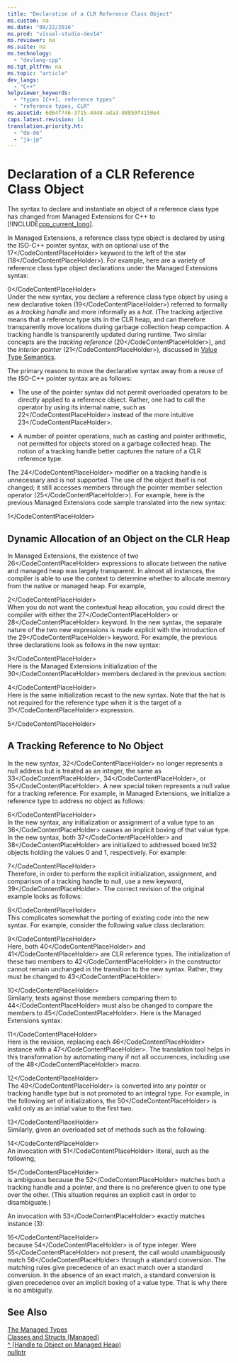 ```yaml
---
title: "Declaration of a CLR Reference Class Object"
ms.custom: na
ms.date: "09/22/2016"
ms.prod: "visual-studio-dev14"
ms.reviewer: na
ms.suite: na
ms.technology: 
  - "devlang-cpp"
ms.tgt_pltfrm: na
ms.topic: "article"
dev_langs: 
  - "C++"
helpviewer_keywords: 
  - "types [C++], reference types"
  - "reference types, CLR"
ms.assetid: 6d64f746-3715-4948-ada3-88859f4150e4
caps.latest.revision: 14
translation.priority.ht: 
  - "de-de"
  - "ja-jp"
---
```

# Declaration of a CLR Reference Class Object
The syntax to declare and instantiate an object of a reference class type has changed from Managed Extensions for C++ to [!INCLUDE[cpp_current_long](../vs140/includes/cpp_current_long_md.md)].  
  
 In Managed Extensions, a reference class type object is declared by using the ISO-C++ pointer syntax, with an optional use of the <CodeContentPlaceHolder>17\</CodeContentPlaceHolder> keyword to the left of the star (<CodeContentPlaceHolder>18\</CodeContentPlaceHolder>). For example, here are a variety of reference class type object declarations under the Managed Extensions syntax:  
  
<CodeContentPlaceHolder>0\</CodeContentPlaceHolder>  
 Under the new syntax, you declare a reference class type object by using a new declarative token (<CodeContentPlaceHolder>19\</CodeContentPlaceHolder>) referred to formally as a *tracking handle* and more informally as a *hat*. (The tracking adjective means that a reference type sits in the CLR heap, and can therefore transparently move locations during garbage collection heap compaction. A tracking handle is transparently updated during runtime. Two similar concepts are the *tracking reference* (<CodeContentPlaceHolder>20\</CodeContentPlaceHolder>), and the *interior pointer* (<CodeContentPlaceHolder>21\</CodeContentPlaceHolder>), discussed in [Value Type Semantics](../vs140/value-type-semantics.md).  
  
 The primary reasons to move the declarative syntax away from a reuse of the ISO-C++ pointer syntax are as follows:  
  
-   The use of the pointer syntax did not permit overloaded operators to be directly applied to a reference object. Rather, one had to call the operator by using its internal name, such as <CodeContentPlaceHolder>22\</CodeContentPlaceHolder> instead of  the more intuitive <CodeContentPlaceHolder>23\</CodeContentPlaceHolder>.  
  
-   A number of pointer operations, such as casting and pointer arithmetic, not permitted for objects stored on a garbage collected heap. The notion of a tracking handle better captures the nature of a CLR reference type.  
  
 The <CodeContentPlaceHolder>24\</CodeContentPlaceHolder> modifier on a tracking handle is unnecessary and is not supported. The use of the object itself is not changed; it still accesses members through the pointer member selection operator (<CodeContentPlaceHolder>25\</CodeContentPlaceHolder>). For example, here is the previous Managed Extensions code sample translated into the new syntax:  
  
<CodeContentPlaceHolder>1\</CodeContentPlaceHolder>  
## Dynamic Allocation of an Object on the CLR Heap  
 In Managed Extensions, the existence of two <CodeContentPlaceHolder>26\</CodeContentPlaceHolder> expressions to allocate between the native and managed heap was largely transparent. In almost all instances, the compiler is able to use the context to determine whether to allocate memory from the native or managed heap. For example,  
  
<CodeContentPlaceHolder>2\</CodeContentPlaceHolder>  
 When you do not want the contextual heap allocation, you could direct the compiler with either the <CodeContentPlaceHolder>27\</CodeContentPlaceHolder> or <CodeContentPlaceHolder>28\</CodeContentPlaceHolder> keyword. In the new syntax, the separate nature of the two new expressions is made explicit with the introduction of the <CodeContentPlaceHolder>29\</CodeContentPlaceHolder> keyword. For example, the previous three declarations look as follows in the new syntax:  
  
<CodeContentPlaceHolder>3\</CodeContentPlaceHolder>  
 Here is the Managed Extensions initialization of the <CodeContentPlaceHolder>30\</CodeContentPlaceHolder> members declared in the previous section:  
  
<CodeContentPlaceHolder>4\</CodeContentPlaceHolder>  
 Here is the same initialization recast to the new syntax. Note that the hat is not required for the reference type when it is the target of a <CodeContentPlaceHolder>31\</CodeContentPlaceHolder> expression.  
  
<CodeContentPlaceHolder>5\</CodeContentPlaceHolder>  
## A Tracking Reference to No Object  
 In the new syntax, <CodeContentPlaceHolder>32\</CodeContentPlaceHolder> no longer represents a null address but is treated as an integer, the same as <CodeContentPlaceHolder>33\</CodeContentPlaceHolder>, <CodeContentPlaceHolder>34\</CodeContentPlaceHolder>, or <CodeContentPlaceHolder>35\</CodeContentPlaceHolder>. A new special token represents a null value for a tracking reference. For example, in Managed Extensions, we initialize a reference type to address no object as follows:  
  
<CodeContentPlaceHolder>6\</CodeContentPlaceHolder>  
 In the new syntax, any initialization or assignment of a value type to an <CodeContentPlaceHolder>36\</CodeContentPlaceHolder> causes an implicit boxing of that value type. In the new syntax, both <CodeContentPlaceHolder>37\</CodeContentPlaceHolder> and <CodeContentPlaceHolder>38\</CodeContentPlaceHolder> are initialized to addressed boxed Int32 objects holding the values 0 and 1, respectively. For example:  
  
<CodeContentPlaceHolder>7\</CodeContentPlaceHolder>  
 Therefore, in order to perform the explicit initialization, assignment, and comparison of a tracking handle to null, use a new keyword, <CodeContentPlaceHolder>39\</CodeContentPlaceHolder>.  The correct revision of the original example looks as follows:  
  
<CodeContentPlaceHolder>8\</CodeContentPlaceHolder>  
 This complicates somewhat the porting of existing code into the new syntax. For example, consider the following value class declaration:  
  
<CodeContentPlaceHolder>9\</CodeContentPlaceHolder>  
 Here, both <CodeContentPlaceHolder>40\</CodeContentPlaceHolder> and <CodeContentPlaceHolder>41\</CodeContentPlaceHolder> are CLR reference types. The initialization of these two members to <CodeContentPlaceHolder>42\</CodeContentPlaceHolder> in the constructor cannot remain unchanged in the transition to the new syntax. Rather, they must be changed to <CodeContentPlaceHolder>43\</CodeContentPlaceHolder>:  
  
<CodeContentPlaceHolder>10\</CodeContentPlaceHolder>  
 Similarly, tests against those members comparing them to <CodeContentPlaceHolder>44\</CodeContentPlaceHolder> must also be changed to compare the members to <CodeContentPlaceHolder>45\</CodeContentPlaceHolder>. Here is the Managed Extensions syntax:  
  
<CodeContentPlaceHolder>11\</CodeContentPlaceHolder>  
 Here is the revision, replacing each <CodeContentPlaceHolder>46\</CodeContentPlaceHolder> instance with a <CodeContentPlaceHolder>47\</CodeContentPlaceHolder>. The translation tool helps in this transformation by automating many if not all occurrences, including use of the <CodeContentPlaceHolder>48\</CodeContentPlaceHolder> macro.  
  
<CodeContentPlaceHolder>12\</CodeContentPlaceHolder>  
 The <CodeContentPlaceHolder>49\</CodeContentPlaceHolder> is converted into any pointer or tracking handle type but is not promoted to an integral type. For example, in the following set of initializations, the <CodeContentPlaceHolder>50\</CodeContentPlaceHolder> is valid only as an initial value to the first two.  
  
<CodeContentPlaceHolder>13\</CodeContentPlaceHolder>  
 Similarly, given an overloaded set of methods such as the following:  
  
<CodeContentPlaceHolder>14\</CodeContentPlaceHolder>  
 An invocation with <CodeContentPlaceHolder>51\</CodeContentPlaceHolder> literal, such as the following,  
  
<CodeContentPlaceHolder>15\</CodeContentPlaceHolder>  
 is ambiguous because the <CodeContentPlaceHolder>52\</CodeContentPlaceHolder> matches both a tracking handle and a pointer, and there is no preference given to one type over the other. (This situation requires an explicit cast in order to disambiguate.)  
  
 An invocation with <CodeContentPlaceHolder>53\</CodeContentPlaceHolder> exactly matches instance (3):  
  
<CodeContentPlaceHolder>16\</CodeContentPlaceHolder>  
 because <CodeContentPlaceHolder>54\</CodeContentPlaceHolder> is of type integer. Were <CodeContentPlaceHolder>55\</CodeContentPlaceHolder> not present, the call would unambiguously match <CodeContentPlaceHolder>56\</CodeContentPlaceHolder> through a standard conversion. The matching rules give precedence of an exact match over a standard conversion. In the absence of an exact match, a standard conversion is given precedence over an implicit boxing of a value type. That is why there is no ambiguity.  
  
## See Also  
 [The Managed Types](../vs140/managed-types--c---cl-.md)   
 [Classes and Structs (Managed)](../vs140/classes-and-structs---c---component-extensions-.md)   
 [^ (Handle to Object on Managed Heap)](../vs140/handle-to-object-operator--^----c---component-extensions-.md)   
 [nullptr](../vs140/nullptr---c---component-extensions-.md)